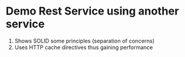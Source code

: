 # Demo Rest Service using another service

1. Shows SOLID some principles (separation of concerns)
2. Uses HTTP cache directives thus gaining performance
